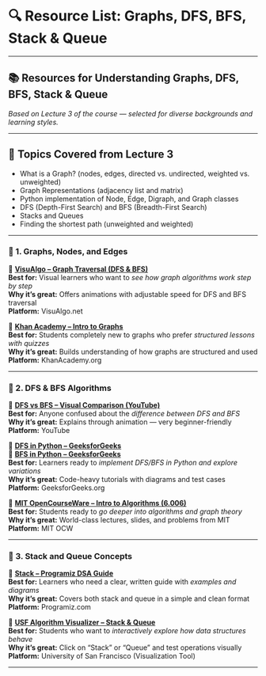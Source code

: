# 🔍 Resource List: Graphs, DFS, BFS, Stack & Queue

---

## 📚 Resources for Understanding Graphs, DFS, BFS, Stack & Queue  
*Based on Lecture 3 of the course — selected for diverse backgrounds and learning styles.*

---

## 🧩 Topics Covered from Lecture 3
- What is a Graph? (nodes, edges, directed vs. undirected, weighted vs. unweighted)
- Graph Representations (adjacency list and matrix)
- Python implementation of Node, Edge, Digraph, and Graph classes
- DFS (Depth-First Search) and BFS (Breadth-First Search)
- Stacks and Queues
- Finding the shortest path (unweighted and weighted)

---

### 🔹 1. Graphs, Nodes, and Edges

🔗 [**VisuAlgo – Graph Traversal (DFS & BFS)**](https://visualgo.net/en/dfsbfs)  
**Best for:** Visual learners who want to *see how graph algorithms work step by step*  
**Why it’s great:** Offers animations with adjustable speed for DFS and BFS traversal  
**Platform:** VisuAlgo.net

🔗 [**Khan Academy – Intro to Graphs**](https://www.khanacademy.org/computing/computer-science/algorithms/graph-representation)  
**Best for:** Students completely new to graphs who prefer *structured lessons with quizzes*  
**Why it’s great:** Builds understanding of how graphs are structured and used  
**Platform:** KhanAcademy.org

---

### 🔹 2. DFS & BFS Algorithms

🔗 [**DFS vs BFS – Visual Comparison (YouTube)**](https://www.youtube.com/watch?v=pcKY4hjDrxk)  
**Best for:** Anyone confused about the *difference between DFS and BFS*  
**Why it’s great:** Explains through animation — very beginner-friendly  
**Platform:** YouTube

🔗 [**DFS in Python – GeeksforGeeks**](https://www.geeksforgeeks.org/depth-first-search-or-dfs-for-a-graph/)  
🔗 [**BFS in Python – GeeksforGeeks**](https://www.geeksforgeeks.org/breadth-first-search-or-bfs-for-a-graph/)  
**Best for:** Learners ready to *implement DFS/BFS in Python and explore variations*  
**Why it’s great:** Code-heavy tutorials with diagrams and test cases  
**Platform:** GeeksforGeeks.org

🔗 [**MIT OpenCourseWare – Intro to Algorithms (6.006)**](https://ocw.mit.edu/courses/6-006-introduction-to-algorithms-fall-2011/)  
**Best for:** Students ready to *go deeper into algorithms and graph theory*  
**Why it’s great:** World-class lectures, slides, and problems from MIT  
**Platform:** MIT OCW

---

### 🔹 3. Stack and Queue Concepts

🔗 [**Stack – Programiz DSA Guide**](https://www.programiz.com/dsa/stack)  
**Best for:** Learners who need a clear, written guide with *examples and diagrams*  
**Why it’s great:** Covers both stack and queue in a simple and clean format  
**Platform:** Programiz.com

🔗 [**USF Algorithm Visualizer – Stack & Queue**](https://www.cs.usfca.edu/~galles/visualization/Algorithms.html)  
**Best for:** Students who want to *interactively explore how data structures behave*  
**Why it’s great:** Click on “Stack” or “Queue” and test operations visually  
**Platform:** University of San Francisco (Visualization Tool)

---
